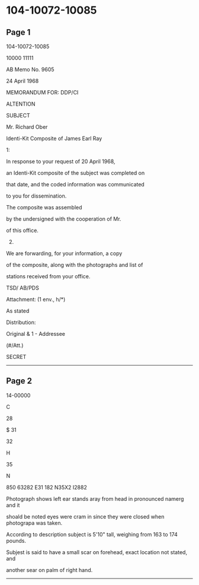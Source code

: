 # 104-10072-10085

## Page 1

104-10072-10085

10000 11111

AB Memo No. 9605

24 April 1968

MEMORANDUM FOR: DDP/CI

ALTENTION

SUBJECT

Mr. Richard Ober

Identi-Kit Composite of James Earl Ray

1:

In response to your request of 20 April 1968,

an Identi-Kit composite of the subject was completed on

that date, and the coded information was communicated

to you for dissemination.

The composite was assembled

by the undersigned with the cooperation of Mr.

of this office.

2.

We are forwarding, for your information, a copy

of the composite, along with the photographs and list of

stations received from your office.

TSD/ AB/PDS

Attachment: (1 env., h/*)

As stated

Distribution:

Original & 1 - Addressee

(#/Att.)

SECRET

---

## Page 2

14-00000

C

28

$ 31

32

H

35

N

850 63282 E31 182 N35X2 I2882

Photograph shows left ear stands aray from head in pronounced namerg and it

shoald be noted eyes were cram in since they were closed when photograpa was taken.

According to description subject is 5'10" tall, weighing from 163 to 174 pounds.

Subjest is said to have a small scar on forehead, exact location not stated, and

another sear on palm of right hand.

---

